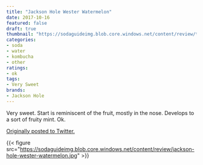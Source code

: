 ```yaml
---
title: "Jackson Hole Wester Watermelon"
date: 2017-10-16
featured: false
draft: true
thumbnail: "https://sodaguideimg.blob.core.windows.net/content/review/thumbs/jackson-hole-wester-watermelon.jpg"
categories:
- soda
- water
- kombucha
- other
ratings:
- ok
tags:
- Very Sweet
brands:
- Jackson Hole
---
```


Very sweet. Start is reminiscent of the fruit, mostly in the nose. Develops to a sort of fruity mint. Ok.

[Originally posted to Twitter.](https://twitter.com/Cavorter/status/919986154837028864)

{{< figure src="https://sodaguideimg.blob.core.windows.net/content/review/jackson-hole-wester-watermelon.jpg" >}}

